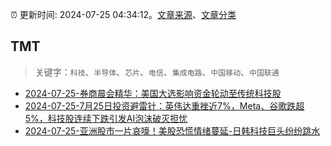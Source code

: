 :alarm_clock: 更新时间: 2024-07-25 04:34:12。[文章来源](/README.md)、[文章分类](/TAGS.md)

## TMT


> 关键字：`科技`、`半导体`、`芯片`、`电信`、`集成电路`、`中国移动`、`中国联通`



- [2024-07-25-券商晨会精华：美国大选影响资金轮动至传统科技股](https://www.cls.cn/detail/1743655) 
- [2024-07-25-7月25日投资避雷针：英伟达重挫近7%，Meta、谷歌跌超5%，科技股连续下跌引发AI泡沫破灭担忧](https://www.cls.cn/detail/1743667) 
- [2024-07-25-亚洲股市一片哀嚎！美股恐慌情绪蔓延-日韩科技巨头纷纷跳水](https://www.cls.cn/detail/1743864) 
